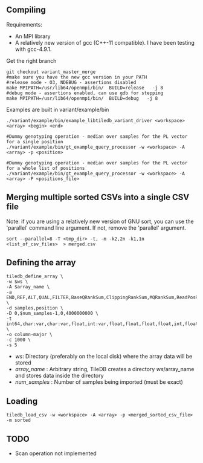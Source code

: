 ## Compiling

Requirements:
* An MPI library
* A relatively new version of gcc (C++-11 compatible). I have been testing with gcc-4.9.1.

Get the right branch

    git checkout variant_master_merge
    #make sure you have the new gcc version in your PATH
    #release mode - O3, NDEBUG - assertions disabled
    make MPIPATH=/usr/lib64/openmpi/bin/  BUILD=release   -j 8
    #debug mode - assertions enabled, can use gdb for stepping
    make MPIPATH=/usr/lib64/openmpi/bin/  BUILD=debug   -j 8

Examples are built in variant/example/bin

    ./variant/example/bin/example_libtiledb_variant_driver <workspace> <array> <begin> <end>

    #Dummy genotyping operation - median over samples for the PL vector for a single position
    ./variant/example/bin/gt_example_query_processor -w <workspace> -A <array> -p <position>

    #Dummy genotyping operation - median over samples for the PL vector for a whole list of positions
    ./variant/example/bin/gt_example_query_processor -w <workspace> -A <array> -P <positions_file>

## Merging multiple sorted CSVs into a single CSV file
Note: if you are using a relatively new version of GNU sort, you can use the 'parallel' command line argument. If not, remove the 'parallel' argument.
    
    sort --parallel=8 -T <tmp_dir> -t, -m -k2,2n -k1,1n <list_of_csv_files>  > merged.csv

## Defining the array

    tiledb_define_array \
    -w $ws \
    -A $array_name \
    -a END,REF,ALT,QUAL,FILTER,BaseQRankSum,ClippingRankSum,MQRankSum,ReadPosRankSum,DP,MQ,MQ0,DP_FORMAT,MIN_DP,GQ,SB,AD,PL,GT \
    -d samples,position \
    -D 0,$num_samples-1,0,4000000000 \
    -t int64,char:var,char:var,float,int:var,float,float,float,float,int,float,int,int,int,int,int:4,int:var,int:var,int:var,int64 \
    -o column-major \
    -c 1000 \
    -s 5

  * _ws_: Directory (preferably on the local disk) where the array data will be stored
  * _array_name_ : Arbitrary string, TileDB creates a directory $ws/$array_name and stores data inside the directory
  * _num_samples_ : Number of samples being imported (must be exact)

## Loading

    tiledb_load_csv -w <workspace> -A <array> -p <merged_sorted_csv_file> -m sorted

    

## TODO
* Scan operation not implemented
